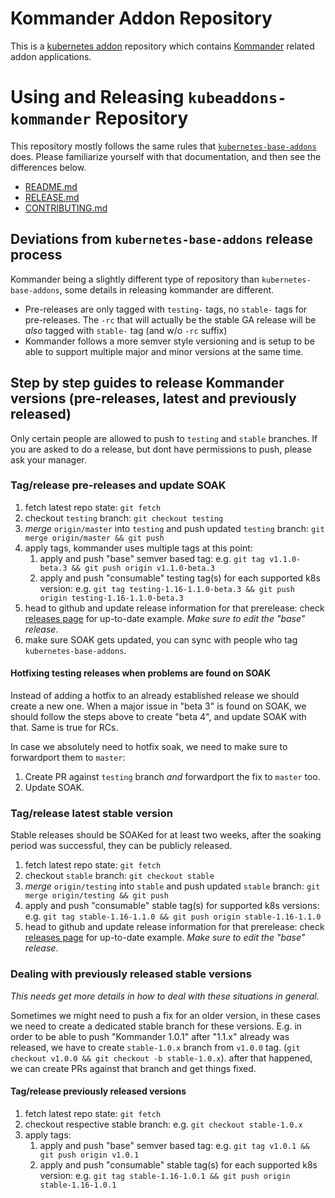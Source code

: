 # Kommander Addon Repository

This is a [kubernetes addon](https://github.com/mesosphere/kubeaddons) repository which contains [Kommander](https://github.com/mesosphere/kommander) related addon applications.

# Using and Releasing `kubeaddons-kommander` Repository

This repository mostly follows the same rules that [`kubernetes-base-addons`](https://github.com/mesosphere/kubernetes-base-addons) does. Please familiarize yourself with that documentation, and then see the differences below.

- [README.md](https://github.com/mesosphere/kubernetes-base-addons/blob/master/README.md)
- [RELEASE.md](https://github.com/mesosphere/kubernetes-base-addons/blob/master/RELEASE.md)
- [CONTRIBUTING.md](https://github.com/mesosphere/kubernetes-base-addons/blob/master/CONTRIBUTING.md)

## Deviations from `kubernetes-base-addons` release process

Kommander being a slightly different type of repository than `kubernetes-base-addons`, some details in releasing kommander are different.

- Pre-releases are only tagged with `testing-` tags, no `stable-` tags for pre-releases. The `-rc` that will actually be the stable GA release will be _also_ tagged with `stable-` tag (and w/o `-rc` suffix)
- Kommander follows a more semver style versioning and is setup to be able to support multiple major and minor versions at the same time.

## Step by step guides to release Kommander versions (pre-releases, latest and previously released)

Only certain people are allowed to push to `testing` and `stable` branches. If you are asked to do a release, but dont have permissions to push, please ask your manager.

### Tag/release pre-releases and update SOAK

1. fetch latest repo state: `git fetch`
1. checkout `testing` branch: `git checkout testing`
1. _merge_ `origin/master` into `testing` and push updated `testing` branch: `git merge origin/master && git push`
1. apply tags, kommander uses multiple tags at this point:
   1. apply and push "base" semver based tag: e.g. `git tag v1.1.0-beta.3 && git push origin v1.1.0-beta.3`
   1. apply and push "consumable" testing tag(s) for each supported k8s version: e.g. `git tag testing-1.16-1.1.0-beta.3 && git push origin testing-1.16-1.1.0-beta.3`
1. head to github and update release information for that prerelease: check [releases page](https://github.com/mesosphere/kubeaddons-kommander/releases) for up-to-date example. _Make sure to edit the "base" release_.
1. make sure SOAK gets updated, you can sync with people who tag `kubernetes-base-addons`.

#### Hotfixing testing releases when problems are found on SOAK

Instead of adding a hotfix to an already established release we should create a new one.
When a major issue in "beta 3" is found on SOAK, we should follow the steps above to create "beta 4", and update SOAK with that. Same is true for RCs.

In case we absolutely need to hotfix soak, we need to make sure to forwardport them to `master`:

1. Create PR against `testing` branch _and_ forwardport the fix to `master` too.
1. Update SOAK.

### Tag/release latest stable version

Stable releases should be SOAKed for at least two weeks, after the soaking period was successful, they can be publicly released.

1. fetch latest repo state: `git fetch`
1. checkout `stable` branch: `git checkout stable`
1. _merge_ `origin/testing` into `stable` and push updated `stable` branch: `git merge origin/testing && git push`
1. apply and push "consumable" stable tag(s) for supported k8s versions: e.g. `git tag stable-1.16-1.1.0 && git push origin stable-1.16-1.1.0`
1. head to github and update release information for that prerelease: check [releases page](https://github.com/mesosphere/kubeaddons-kommander/releases) for up-to-date example. _Make sure to edit the "base" release_.

### Dealing with previously released stable versions

_This needs get more details in how to deal with these situations in general._

Sometimes we might need to push a fix for an older version, in these cases we need to create a dedicated stable branch for these versions. E.g. in order to be able to push "Kommander 1.0.1" after "1.1.x" already was released, we have to create `stable-1.0.x` branch from `v1.0.0` tag. (`git checkout v1.0.0 && git checkout -b stable-1.0.x`). after that happened, we can create PRs against that branch and get things fixed.

#### Tag/release previously released versions

1. fetch latest repo state: `git fetch`
1. checkout respective stable branch: e.g. `git checkout stable-1.0.x`
1. apply tags:
   1. apply and push "base" semver based tag: e.g. `git tag v1.0.1 && git push origin v1.0.1`
   1. apply and push "consumable" stable tag(s) for each supported k8s version: e.g. `git tag stable-1.16-1.0.1 && git push origin stable-1.16-1.0.1`
